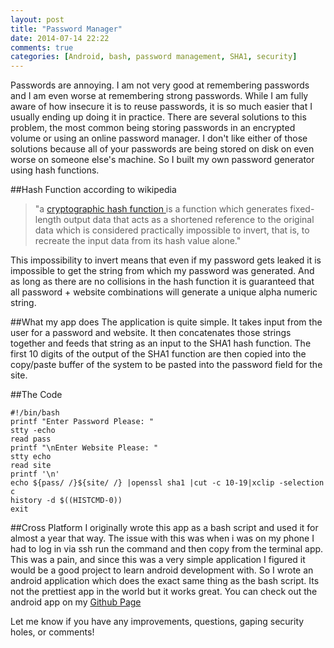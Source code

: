 ```yaml
---
layout: post
title: "Password Manager"
date: 2014-07-14 22:22
comments: true
categories: [Android, bash, password management, SHA1, security]
---
```

Passwords are annoying.
I am not very good at remembering passwords and I am even worse at remembering strong passwords.
While I am fully aware of how insecure it is to reuse passwords,
it is so much easier that I usually ending up doing it in practice.
There are several solutions to this problem, the most common being storing passwords in an encrypted volume
or using an online password manager. I don't like either of those solutions because all of your passwords are being stored on disk on even worse on someone else's machine. So I built my own password generator using hash functions.

<!-- more -->

##Hash Function
according to wikipedia
>"a <a href=http://en.wikipedia.org/wiki/Cryptographic_hash_function> cryptographic hash function </a>
>is a function which generates fixed-length output data that acts as a shortened reference to the original
>data which is considered practically impossible to invert, that is, to recreate the input data from its hash value alone."

This impossibility to invert means that even if my password gets leaked it is impossible to get the string from which my password was generated.
And as long as there are no collisions in the hash function it is guaranteed that all password + website combinations will generate a unique alpha numeric string.

##What my app does
The application is quite simple.
It takes input from the user for a password and website.
It then concatenates those strings together and feeds that string as an input to the SHA1 hash function.
The first 10 digits of the output of the SHA1 function are then copied into the copy/paste buffer
of the system to be pasted into the password field for the site.

##The Code
```
#!/bin/bash
printf "Enter Password Please: "
stty -echo
read pass
printf "\nEnter Website Please: "
stty echo
read site
printf '\n'
echo ${pass/ /}${site/ /} |openssl sha1 |cut -c 10-19|xclip -selection c
history -d $((HISTCMD-0))
exit
```


##Cross Platform
I originally wrote this app as a bash script and used it for almost a year that way.
The issue with this was when i was on my phone I had to log in via ssh run the command
and then copy from the terminal app.
This was a pain, and since this was a very simple application I figured it would be a
good project to learn android development with.
So I wrote an android application which does the exact same thing as the bash script.
Its not the prettiest app in the world but it works great.
You can check out the android app on my
<a href=http://github.com/dloman/PasswordManager.git> Github Page </a>

Let me know if you have any improvements, questions, gaping security holes, or comments!

